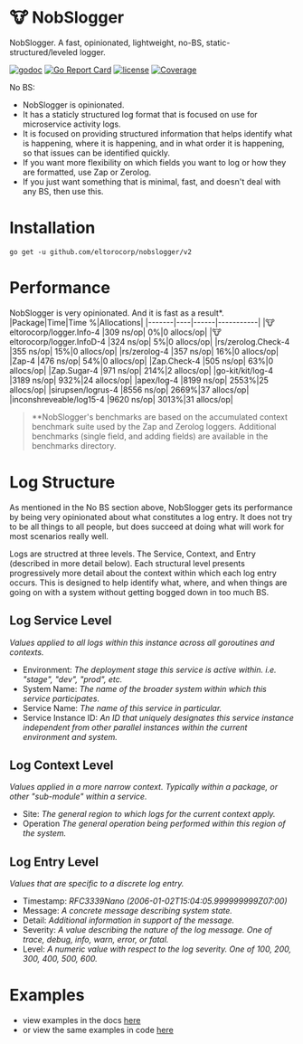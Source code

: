 # :cow: NobSlogger 
NobSlogger. A fast, opinionated, lightweight, no-BS, static-structured/leveled logger.

[![godoc](http://img.shields.io/badge/godoc-reference-blue.svg?style=flat)](https://godoc.org/github.com/eltorocorp/nobslogger/v2)
[![Go Report Card](https://goreportcard.com/badge/github.com/eltorocorp/nobslogger/v2)](https://goreportcard.com/report/github.com/eltorocorp/nobslogger/v2)
[![license](http://img.shields.io/badge/license-MIT-red.svg?style=flat)](https://raw.githubusercontent.com/eltorocorp/nobslogger/master/LICENSE)
[![Coverage](http://gocover.io/_badge/github.com/eltorocorp/nobslogger/v2/logger)](http://gocover.io/github.com/eltorocorp/nobslogger/logger/v2)

No BS:
 - NobSlogger is opinionated. 
 - It has a staticly structured log format that is focused on use for microservice activity logs.
 - It is focused on providing structured information that helps identify what is happening, where it is happening, and in what order it is happening, so that issues can be identified quickly.
 - If you want more flexibility on which fields you want to log or how they are formatted, use Zap or Zerolog.
 - If you just want something that is minimal, fast, and doesn't deal with any BS, then use this.

# Installation

`go get -u github.com/eltorocorp/nobslogger/v2`

# Performance

NobSlogger is very opinionated. And it is fast as a result\*.
|Package|Time|Time %|Allocations|
|-------|----|------|-----------|
|:cow: eltorocorp/logger.Info-4 |309  ns/op|    0%|0  allocs/op|
|:cow: eltorocorp/logger.InfoD-4         |324  ns/op|    5%|0  allocs/op|
|rs/zerolog.Check-4       |355  ns/op|   15%|0  allocs/op|
|rs/zerolog-4             |357  ns/op|   16%|0  allocs/op|
|Zap-4         |476  ns/op|   54%|0  allocs/op|
|Zap.Check-4   |505  ns/op|   63%|0  allocs/op|
|Zap.Sugar-4   |971  ns/op|  214%|2  allocs/op|
|go-kit/kit/log-4         |3189  ns/op|  932%|24  allocs/op|
|apex/log-4    |8199  ns/op| 2553%|25  allocs/op|
|sirupsen/logrus-4        |8556  ns/op| 2669%|37  allocs/op|
|inconshreveable/log15-4  |9620  ns/op| 3013%|31  allocs/op|

> *\*NobSlogger's benchmarks are based on the accumulated context benchmark suite used by the Zap and Zerolog loggers. Additional benchmarks (single field, and adding fields) are available in the benchmarks directory. 

# Log Structure
As mentioned in the No BS section above, NobSlogger gets its performance by being very opinionated about what constitutes a log entry. It does not try to be all things to all people, but does succeed at doing what will work for most scenarios really well.

Logs are structred at three levels. The Service, Context, and Entry (described in more detail below).
Each structural level presents progressively more detail about the context within which each log entry occurs. This is designed to help identify what, where, and when things are going on with a system without getting bogged down in too much BS.

## Log Service Level
*Values applied to all logs within this instance across all goroutines and contexts.*
- Environment: *The deployment stage this service is active within. i.e. "stage", "dev", "prod", etc.*
- System Name: *The name of the broader system within which this service participates.*
- Service Name: *The name of this service in particular.*
- Service Instance ID: *An ID that uniquely designates this service instance independent from other parallel instances within the current environment and system.*

## Log Context Level
*Values applied in a more narrow context. Typically within a package, or other "sub-module" within a service.*

- Site: *The general region to which logs for the current context apply.*
- Operation *The general operation being performed within this region of the system.*

## Log Entry Level
*Values that are specific to a discrete log entry.*

- Timestamp: *RFC3339Nano (2006-01-02T15:04:05.999999999Z07:00)*
- Message: *A concrete message describing system state.*
- Detail: *Additional information in support of the message.*
- Severity: *A value describing the nature of the log message. One of trace, debug, info, warn, error, or fatal.*
- Level: *A numeric value with respect to the log severity. One of 100, 200, 300, 400, 500, 600.*

# Examples

- view examples in the docs [here](https://pkg.go.dev/github.com/eltorocorp/nobslogger/v2/logger#pkg-examples)
- or view the same examples in code [here](v2/logger/examples_test.go)
